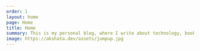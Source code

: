 ```yaml
---
order: 1
layout: home
page: Home
title: Home
summary: This is my personal blog, where I write about technology, books and other odd things.
image: https://akshata.dev/assets/jumpup.jpg
---
```

